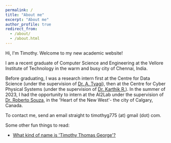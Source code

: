```yaml
---
permalink: /
title: "About me"
excerpt: "About me"
author_profile: true
redirect_from: 
  - /about/
  - /about.html
---
```


Hi, I'm Timothy. Welcome to my new academic website!

I am a recent graduate of Computer Science and Engineering at the Vellore Institute of Technology in the warm and busy city of Chennai, India. 

Before graduating, I was a research intern first at the Centre for Data Science (under the supervision of [Dr. A. Tyagi](https://ak-tyagi.com/)), then at the Centre for Cyber Physical Systems (under the supervision of [Dr. Karthik R.](https://sites.google.com/view/karthikramamurthy/home)). In the summer of 2023, I had the opportunity to intern at the AI2Lab under the supervision of [Dr. Roberto Souza](https://ai2lab.ca/), in the 'Heart of the New West'- the city of Calgary, Canada.

To contact me, send an email straight to timothyg775 (at) gmail (dot) com.

Some other fun things to read:
- [What kind of name is 'Timothy Thomas George'?](/myname/)
